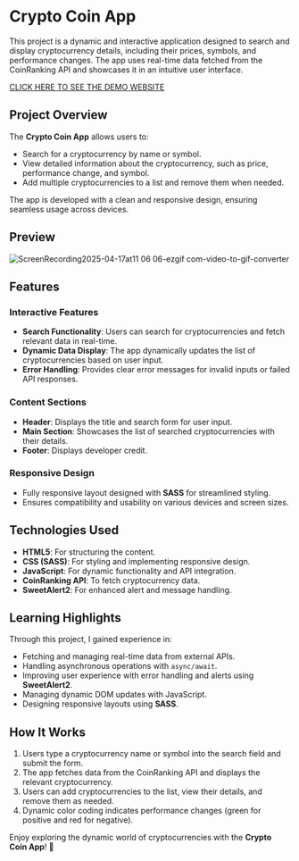 # Crypto Coin App

This project is a dynamic and interactive application designed to search and display cryptocurrency details, including their prices, symbols, and performance changes. The app uses real-time data fetched from the CoinRanking API and showcases it in an intuitive user interface.

[CLICK HERE TO SEE THE DEMO WEBSITE](https://muzeffertagiyev.github.io/CoinJSApp/)

## Project Overview

The **Crypto Coin App** allows users to:
- Search for a cryptocurrency by name or symbol.
- View detailed information about the cryptocurrency, such as price, performance change, and symbol.
- Add multiple cryptocurrencies to a list and remove them when needed.

The app is developed with a clean and responsive design, ensuring seamless usage across devices.

## Preview
![ScreenRecording2025-04-17at11 06 06-ezgif com-video-to-gif-converter](https://github.com/user-attachments/assets/eb5debd2-b571-4409-ba0d-df7ceb5a2cd5)

## Features

### **Interactive Features**
- **Search Functionality**: Users can search for cryptocurrencies and fetch relevant data in real-time.
- **Dynamic Data Display**: The app dynamically updates the list of cryptocurrencies based on user input.
- **Error Handling**: Provides clear error messages for invalid inputs or failed API responses.

### **Content Sections**
- **Header**: Displays the title and search form for user input.
- **Main Section**: Showcases the list of searched cryptocurrencies with their details.
- **Footer**: Displays developer credit.

### **Responsive Design**
- Fully responsive layout designed with **SASS** for streamlined styling.
- Ensures compatibility and usability on various devices and screen sizes.

## Technologies Used
- **HTML5**: For structuring the content.
- **CSS (SASS)**: For styling and implementing responsive design.
- **JavaScript**: For dynamic functionality and API integration.
- **CoinRanking API**: To fetch cryptocurrency data.
- **SweetAlert2**: For enhanced alert and message handling.

## Learning Highlights
Through this project, I gained experience in:
- Fetching and managing real-time data from external APIs.
- Handling asynchronous operations with `async/await`.
- Improving user experience with error handling and alerts using **SweetAlert2**.
- Managing dynamic DOM updates with JavaScript.
- Designing responsive layouts using **SASS**.

## How It Works
1. Users type a cryptocurrency name or symbol into the search field and submit the form.
2. The app fetches data from the CoinRanking API and displays the relevant cryptocurrency.
3. Users can add cryptocurrencies to the list, view their details, and remove them as needed.
4. Dynamic color coding indicates performance changes (green for positive and red for negative).


Enjoy exploring the dynamic world of cryptocurrencies with the **Crypto Coin App**! 🌟

